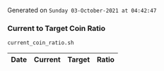 Generated on `Sunday 03-October-2021 at 04:42:47`

### Current to Target Coin Ratio
`current_coin_ratio.sh`

Date|Current|Target|Ratio
---|---|---|---
